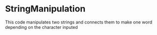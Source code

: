 # StringManipulation
This code manipulates two strings and connects them to make one word depending on the character inputed
